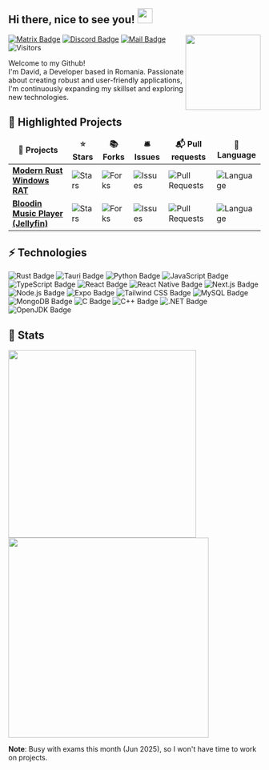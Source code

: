 <h2>Hi there, nice to see you!   <img src="https://emojis.slackmojis.com/emojis/images/1531849430/4246/blob-sunglasses.gif?1531849430" width="30px"> </h2>

<img align='right' src='https://i.gifer.com/origin/7c/7cb2f563392d6d8ef19a2e624cc7155a_w200.gif' width='150'>

[![Matrix Badge](https://img.shields.io/badge/@firewalld:matrix.org-000?logo=matrix&logoColor=fff&style=flat-square)](https://matrix.to/#/@firewalld:matrix.org)
[![Discord Badge](https://img.shields.io/badge/@firewalld-5865F2?logo=discord&logoColor=fff&style=flat-square)](https://discordapp.com/users/1322653483542908962)
[![Mail Badge](https://img.shields.io/badge/-david@pathetic.sh-ff2919?style=flat-square&logo=Gmail&logoColor=white&link=mailto:david@pathetic.sh)](mailto:david@pathetic.sh)
![Visitors](https://api.visitorbadge.io/api/visitors?path=https%3A%2F%2Fgithub.com%2Fpathetic&label=Total%20Visits&countColor=%2337d67a&style=flat-square&labelStyle=none)

Welcome to my Github!  
I'm David, a Developer based in Romania. Passionate about creating robust and user-friendly applications, I'm continuously expanding my skillset and exploring new technologies.
## 📌 Highlighted Projects
<table>
  <thead align="center">
    <tr border: none;>
      <td><b>🎁 Projects</b></td>
      <td><b>⭐ Stars</b></td>
      <td><b>📚 Forks</b></td>
      <td><b>🛎 Issues</b></td>
      <td><b>📬 Pull requests</b></td>
      <td><b>📝 Language</b></td>
    </tr>
  </thead>
  <tbody>
    <tr>
      <td><a href="https://github.com/pathetic/async-rust-rat"><b>Modern Rust Windows RAT</b></a></td>
      <td><img alt="Stars" src="https://img.shields.io/github/stars/pathetic/async-rust-rat?style=flat-square&labelColor=343b41"/></td>
      <td><img alt="Forks" src="https://img.shields.io/github/forks/pathetic/async-rust-rat?style=flat-square&labelColor=343b41"/></td>
      <td><img alt="Issues" src="https://img.shields.io/github/issues/pathetic/async-rust-rat?style=flat-square&labelColor=343b41"/></td>
      <td><img alt="Pull Requests" src="https://img.shields.io/github/issues-pr/pathetic/async-rust-rat?style=flat-square&labelColor=343b41"/></td>
      <td><img alt="Language" src="https://img.shields.io/github/languages/top/pathetic/async-rust-rat?style=flat-square&labelColor=343b41&color=red"/></td>
    </tr>
	  <tr>
      <td><a href="https://github.com/pathetic/bloodin"><b>Bloodin Music Player (Jellyfin)</b></a></td>
      <td><img alt="Stars" src="https://img.shields.io/github/stars/pathetic/bloodin?style=flat-square&labelColor=343b41"/></td>
      <td><img alt="Forks" src="https://img.shields.io/github/forks/pathetic/bloodin?style=flat-square&labelColor=343b41"/></td>
      <td><img alt="Issues" src="https://img.shields.io/github/issues/pathetic/bloodin?style=flat-square&labelColor=343b41"/></td>
      <td><img alt="Pull Requests" src="https://img.shields.io/github/issues-pr/pathetic/bloodin?style=flat-square&labelColor=343b41"/></td>
            <td><img alt="Language" src="https://img.shields.io/github/languages/top/pathetic/bloodin?style=flat-square&labelColor=343b41&color=red"/></td>
    </tr>

  </tbody>
</table>

## ⚡ Technologies
![Rust Badge](https://img.shields.io/badge/Rust-000?logo=rust&logoColor=fff&style=flat-square)
![Tauri Badge](https://img.shields.io/badge/Tauri-24C8D8?logo=tauri&logoColor=fff&style=flat-square)
![Python Badge](https://img.shields.io/badge/Python-3776AB?logo=python&logoColor=fff&style=flat-square)
![JavaScript Badge](https://img.shields.io/badge/JavaScript-F7DF1E?logo=javascript&logoColor=000&style=flat-square)
![TypeScript Badge](https://img.shields.io/badge/TypeScript-3178C6?logo=typescript&logoColor=fff&style=flat-square)
![React Badge](https://img.shields.io/badge/React-61DAFB?logo=react&logoColor=000&style=flat-square)
![React Native Badge](https://img.shields.io/badge/React%20Native-grey?&logo=react&style=flat-square&color=63C3DA&logoColor=000)
![Next.js Badge](https://img.shields.io/badge/Next.js-000?logo=nextdotjs&logoColor=fff&style=flat-square)
![Node.js Badge](https://img.shields.io/badge/Node.js-5FA04E?logo=nodedotjs&logoColor=fff&style=flat-square)
![Expo Badge](https://img.shields.io/badge/Expo-1C2024?logo=expo&logoColor=fff&style=flat-square)
![Tailwind CSS Badge](https://img.shields.io/badge/Tailwind%20CSS-06B6D4?logo=tailwindcss&logoColor=fff&style=flat-square)
![MySQL Badge](https://img.shields.io/badge/MySQL-4479A1?logo=mysql&logoColor=fff&style=flat-square)
![MongoDB Badge](https://img.shields.io/badge/MongoDB-47A248?logo=mongodb&logoColor=fff&style=flat-square)
![C Badge](https://img.shields.io/badge/C-A8B9CC?logo=c&logoColor=fff&style=flat-square)
![C++ Badge](https://img.shields.io/badge/C%2B%2B-00599C?logo=cplusplus&logoColor=fff&style=flat-square)
![.NET Badge](https://img.shields.io/badge/.NET-512BD4?logo=dotnet&logoColor=fff&style=flat-square)
![OpenJDK Badge](https://img.shields.io/badge/OpenJDK-000?logo=openjdk&logoColor=fff&style=flat-square)

## 🤔 Stats 
<div>
<img width="375" src="https://github-readme-stats.vercel.app/api/?username=pathetic&show_icons=true&theme=github_dark">
<img width="400" src="https://github-readme-streak-stats-eight.vercel.app/?user=pathetic&theme=github-dark-blue">
</div>

**Note**: Busy with exams this month (Jun 2025), so I won't have time to work on projects.

